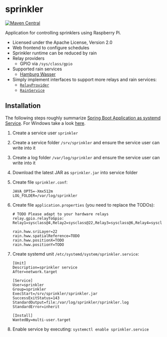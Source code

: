 # sprinkler

[![Maven Central](https://img.shields.io/maven-central/v/de.hasait.sprinkler/sprinkler.svg?label=Maven%20Central)](https://search.maven.org/#search%7Cga%7C1%7Cg%3A%22de.hasait.sprinkler%22%20AND%20a%3A%22sprinkler%22)

Application for controlling sprinklers using Raspberry Pi.

* Licensed under the Apache License, Version 2.0
* Web frontend to configure schedules
* Sprinkler runtime can be reduced by rain
* Relay providers
  * GPIO via `/sys/class/gpio`
* Supported rain services
  * [Hamburg Wasser](https://sri.hamburgwasser.de/)
* Simply implement interfaces to support more relays and rain services:
  * [`RelayProvider`](src/main/java/de/hasait/sprinkler/service/relay/RelayProvider.java)
  * [`RainService`](src/main/java/de/hasait/sprinkler/service/weather/RainService.java)

## Installation

The following steps roughly summarize [Spring Boot Application as systemd Service](https://docs.spring.io/spring-boot/docs/current/reference/html/deployment.html#deployment.installing.nix-services.system-d).
For Windows take a look [here](https://docs.spring.io/spring-boot/docs/current/reference/html/deployment.html#deployment.installing.windows-services).

1) Create a service user `sprinkler`
2) Create a service folder `/srv/sprinkler` and ensure the service user can write into it
3) Create a log folder `/var/log/sprinkler` and ensure the service user can write into it
4) Download the latest JAR as `sprinkler.jar` into service folder
5) Create file `sprinkler.conf`:
    ```
    JAVA_OPTS=-Xmx512m
    LOG_FOLDER=/var/log/sprinkler
    ```
6) Create file `application.properties` (you need to replace the TODOs):
    ```
    # TODO Please adapt to your hardware relays 
    relay.gpio.relayToGpio: Relay1=sysclass@4,Relay2=sysclass@22,Relay3=sysclass@6,Relay4=sysclass@26
   
    rain.hww.sriLayer=22
    rain.hww.spatialReference=TODO
    rain.hww.positionX=TODO
    rain.hww.positionY=TODO
    ```
7) Create systemd unit `/etc/systemd/system/sprinkler.service`:
    ```
    [Unit]
    Description=sprinkler service
    After=network.target
    
    [Service]
    User=sprinkler
    Group=sprinkler
    ExecStart=/srv/sprinkler/sprinkler.jar
    SuccessExitStatus=143
    StandardOutput=file:/var/log/sprinkler/sprinkler.log
    StandardError=inherit
    
    [Install]
    WantedBy=multi-user.target
    ```

8) Enable service by executing: `systemctl enable sprinkler.service`
